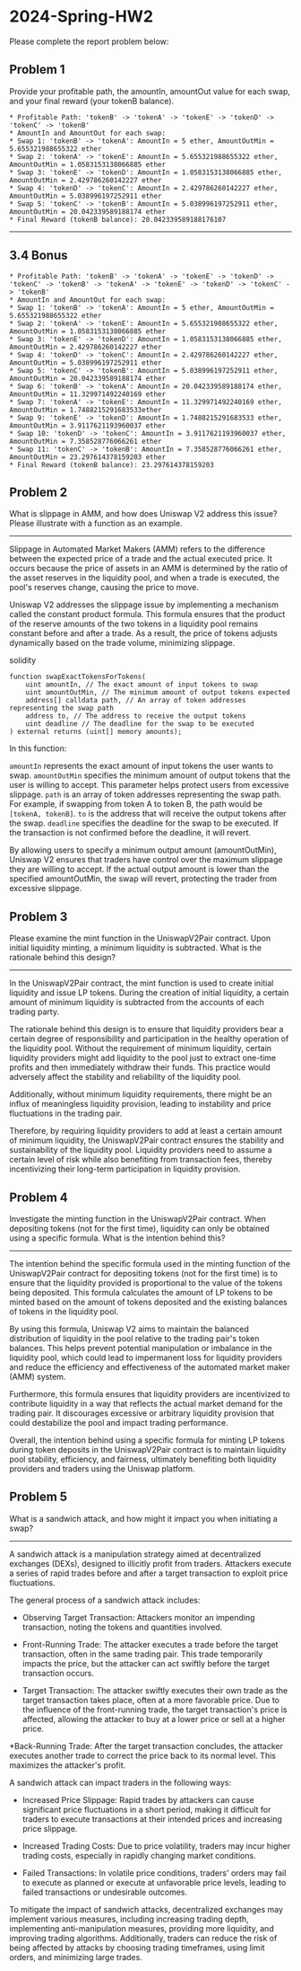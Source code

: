 # 2024-Spring-HW2

Please complete the report problem below:

## Problem 1
Provide your profitable path, the amountIn, amountOut value for each swap, and your final reward (your tokenB balance).

> 
    * Profitable Path: 'tokenB' -> 'tokenA' -> 'tokenE' -> 'tokenD' -> 'tokenC' -> 'tokenB'
    * AmountIn and AmountOut for each swap:
    * Swap 1: 'tokenB' -> 'tokenA': AmountIn = 5 ether, AmountOutMin = 5.655321988655322 ether
    * Swap 2: 'tokenA' -> 'tokenE': AmountIn = 5.655321988655322 ether, AmountOutMin = 1.0583153138066885 ether
    * Swap 3: 'tokenE' -> 'tokenD': AmountIn = 1.0583153138066885 ether, AmountOutMin = 2.429786260142227 ether
    * Swap 4: 'tokenD' -> 'tokenC': AmountIn = 2.429786260142227 ether, AmountOutMin = 5.038996197252911 ether
    * Swap 5: 'tokenC' -> 'tokenB': AmountIn = 5.038996197252911 ether, AmountOutMin = 20.042339589188174 ether
    * Final Reward (tokenB balance): 20.042339589188176107
*********************************************************************************************************************
## 3.4 Bonus
> 
    * Profitable Path: 'tokenB' -> 'tokenA' -> 'tokenE' -> 'tokenD' -> 'tokenC' -> 'tokenB' -> 'tokenA' -> 'tokenE' -> 'tokenD' -> 'tokenC' -> 'tokenB'
    * AmountIn and AmountOut for each swap:
    * Swap 1: 'tokenB' -> 'tokenA': AmountIn = 5 ether, AmountOutMin = 5.655321988655322 ether
    * Swap 2: 'tokenA' -> 'tokenE': AmountIn = 5.655321988655322 ether, AmountOutMin = 1.0583153138066885 ether
    * Swap 3: 'tokenE' -> 'tokenD': AmountIn = 1.0583153138066885 ether, AmountOutMin = 2.429786260142227 ether
    * Swap 4: 'tokenD' -> 'tokenC': AmountIn = 2.429786260142227 ether, AmountOutMin = 5.038996197252911 ether
    * Swap 5: 'tokenC' -> 'tokenB': AmountIn = 5.038996197252911 ether, AmountOutMin = 20.042339589188174 ether
    * Swap 6: 'tokenB' -> 'tokenA': AmountIn = 20.042339589188174 ether, AmountOutMin = 11.329971492240169 ether
    * Swap 7: 'tokenA' -> 'tokenE': AmountIn = 11.329971492240169 ether, AmountOutMin = 1.7488215291683533ether
    * Swap 9: 'tokenE' -> 'tokenD': AmountIn = 1.7488215291683533 ether, AmountOutMin = 3.9117621193960037 ether
    * Swap 10: 'tokenD' -> 'tokenC': AmountIn = 3.9117621193960037 ether, AmountOutMin = 7.358528776066261 ether
    * Swap 11: 'tokenC' -> 'tokenB': AmountIn = 7.358528776066261 ether, AmountOutMin = 23.297614378159203 ether
    * Final Reward (tokenB balance): 23.297614378159203



## Problem 2
What is slippage in AMM, and how does Uniswap V2 address this issue? Please illustrate with a function as an example.
**********************************************************************************************************************
> 
Slippage in Automated Market Makers (AMM) refers to the difference between the expected price of a trade and the actual executed price. It occurs because the price of assets in an AMM is determined by the ratio of the asset reserves in the liquidity pool, and when a trade is executed, the pool's reserves change, causing the price to move.

Uniswap V2 addresses the slippage issue by implementing a mechanism called the constant product formula. This formula ensures that the product of the reserve amounts of the two tokens in a liquidity pool remains constant before and after a trade. As a result, the price of tokens adjusts dynamically based on the trade volume, minimizing slippage.

solidity
``` 
function swapExactTokensForTokens(
    uint amountIn, // The exact amount of input tokens to swap
    uint amountOutMin, // The minimum amount of output tokens expected
    address[] calldata path, // An array of token addresses representing the swap path
    address to, // The address to receive the output tokens
    uint deadline // The deadline for the swap to be executed
) external returns (uint[] memory amounts);
``` 
In this function:

`amountIn`  represents the exact amount of input tokens the user wants to swap.
`amountOutMin` specifies the minimum amount of output tokens that the user is willing to accept. This parameter helps protect users from excessive slippage.
`path` is an array of token addresses representing the swap path. For example, if swapping from token A to token B, the path would be `[tokenA, tokenB]`.
`to` is the address that will receive the output tokens after the swap.
`deadline` specifies the deadline for the swap to be executed. If the transaction is not confirmed before the deadline, it will revert.

By allowing users to specify a minimum output amount (amountOutMin), Uniswap V2 ensures that traders have control over the maximum slippage they are willing to accept. If the actual output amount is lower than the specified amountOutMin, the swap will revert, protecting the trader from excessive slippage.

## Problem 3
Please examine the mint function in the UniswapV2Pair contract. Upon initial liquidity minting, a minimum liquidity is subtracted. What is the rationale behind this design?
**********************************************************************************************************************
> 
In the UniswapV2Pair contract, the mint function is used to create initial liquidity and issue LP tokens. During the creation of initial liquidity, a certain amount of minimum liquidity is subtracted from the accounts of each trading party.

The rationale behind this design is to ensure that liquidity providers bear a certain degree of responsibility and participation in the healthy operation of the liquidity pool. Without the requirement of minimum liquidity, certain liquidity providers might add liquidity to the pool just to extract one-time profits and then immediately withdraw their funds. This practice would adversely affect the stability and reliability of the liquidity pool.

Additionally, without minimum liquidity requirements, there might be an influx of meaningless liquidity provision, leading to instability and price fluctuations in the trading pair.

Therefore, by requiring liquidity providers to add at least a certain amount of minimum liquidity, the UniswapV2Pair contract ensures the stability and sustainability of the liquidity pool. Liquidity providers need to assume a certain level of risk while also benefiting from transaction fees, thereby incentivizing their long-term participation in liquidity provision.

## Problem 4
Investigate the minting function in the UniswapV2Pair contract. When depositing tokens (not for the first time), liquidity can only be obtained using a specific formula. What is the intention behind this?
**********************************************************************************************************************
> 
The intention behind the specific formula used in the minting function of the UniswapV2Pair contract for depositing tokens (not for the first time) is to ensure that the liquidity provided is proportional to the value of the tokens being deposited. This formula calculates the amount of LP tokens to be minted based on the amount of tokens deposited and the existing balances of tokens in the liquidity pool.

By using this formula, Uniswap V2 aims to maintain the balanced distribution of liquidity in the pool relative to the trading pair's token balances. This helps prevent potential manipulation or imbalance in the liquidity pool, which could lead to impermanent loss for liquidity providers and reduce the efficiency and effectiveness of the automated market maker (AMM) system.

Furthermore, this formula ensures that liquidity providers are incentivized to contribute liquidity in a way that reflects the actual market demand for the trading pair. It discourages excessive or arbitrary liquidity provision that could destabilize the pool and impact trading performance.

Overall, the intention behind using a specific formula for minting LP tokens during token deposits in the UniswapV2Pair contract is to maintain liquidity pool stability, efficiency, and fairness, ultimately benefiting both liquidity providers and traders using the Uniswap platform.

## Problem 5
What is a sandwich attack, and how might it impact you when initiating a swap?
**********************************************************************************************************************
> 
A sandwich attack is a manipulation strategy aimed at decentralized exchanges (DEXs), designed to illicitly profit from traders. Attackers execute a series of rapid trades before and after a target transaction to exploit price fluctuations.

The general process of a sandwich attack includes:

* Observing Target Transaction: Attackers monitor an impending transaction, noting the tokens and quantities involved.

* Front-Running Trade: The attacker executes a trade before the target transaction, often in the same trading pair. This trade temporarily impacts the price, but the attacker can act swiftly before the target transaction occurs.

* Target Transaction: The attacker swiftly executes their own trade as the target transaction takes place, often at a more favorable price. Due to the influence of the front-running trade, the target transaction's price is affected, allowing the attacker to buy at a lower price or sell at a higher price.

*Back-Running Trade: After the target transaction concludes, the attacker executes another trade to correct the price back to its normal level. This maximizes the attacker's profit.

A sandwich attack can impact traders in the following ways:

* Increased Price Slippage: Rapid trades by attackers can cause significant price fluctuations in a short period, making it difficult for traders to execute transactions at their intended prices and increasing price slippage.

* Increased Trading Costs: Due to price volatility, traders may incur higher trading costs, especially in rapidly changing market conditions.

* Failed Transactions: In volatile price conditions, traders' orders may fail to execute as planned or execute at unfavorable price levels, leading to failed transactions or undesirable outcomes.

To mitigate the impact of sandwich attacks, decentralized exchanges may implement various measures, including increasing trading depth, implementing anti-manipulation measures, providing more liquidity, and improving trading algorithms. Additionally, traders can reduce the risk of being affected by attacks by choosing trading timeframes, using limit orders, and minimizing large trades.

